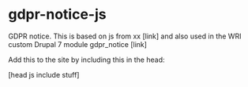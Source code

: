 # gdpr-notice-js
GDPR notice. This is based on js from xx [link] and also used in the WRI custom Drupal 7 module gdpr_notice [link]

Add this to the site by including this in the head:

[head js include stuff]
